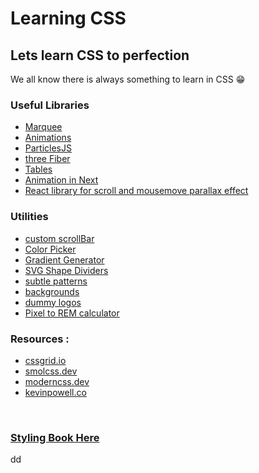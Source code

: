 # Learning CSS

## Lets learn CSS to perfection

We all know there is always something to learn in CSS 😁

### Useful Libraries

- [Marquee](https://www.react-fast-marquee.com/)
- [Animations](https://www.framer.com/motion/)
- [ParticlesJS](https://vincentgarreau.com/particles.js/#default)
- [three Fiber](https://docs.pmnd.rs/react-three-fiber/getting-started/introduction)
- [Tables](https://tanstack.com/table/v8/)
- [Animation in Next](https://github.com/ritmillio/next-reveal)
- [React library for scroll and mousemove parallax effect](https://github.com/michalzalobny/react-just-parallax)

### Utilities

- [custom scrollBar](https://codepen.io/stephenpaton-tech/full/JjRvGmY)
- [Color Picker](https://coolors.co/)
- [Gradient Generator](https://www.joshwcomeau.com/gradient-generator/)
- [SVG Shape Dividers](https://shapedividers.com/)
- [subtle patterns](https://www.toptal.com/designers/subtlepatterns/)
- [backgrounds](https://www.svgbackgrounds.com/)
- [dummy logos](https://logoipsum.com/)
- [Pixel to REM calculator](https://nekocalc.com/px-to-rem-converter)

### Resources :

- [cssgrid.io](https://cssgrid.io/)
- [smolcss.dev](https://smolcss.dev/)
- [moderncss.dev](https://moderncss.dev/)
- [kevinpowell.co](https://www.kevinpowell.co/courses/)

<br>

### [Styling Book Here](https://github.com/shehza-d/Learning-Resources/tree/main/02.%20UX-UI%20design%20and%20CSS)

dd